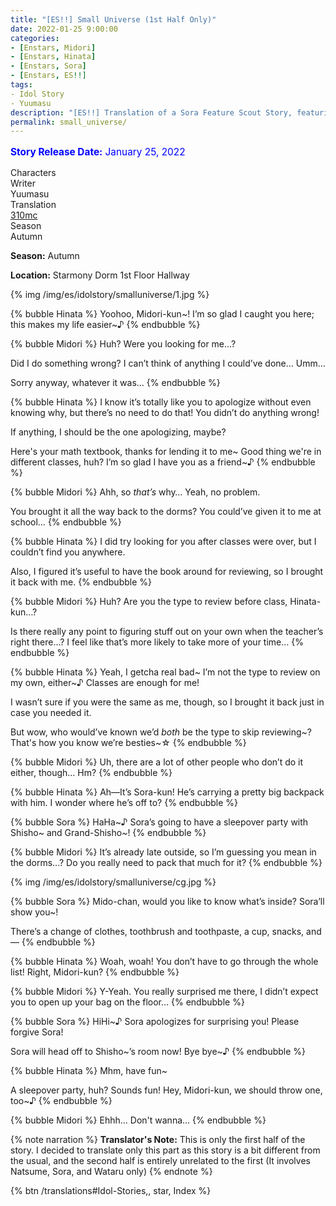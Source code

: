 ```yaml
---
title: "[ES!!] Small Universe (1st Half Only)"
date: 2022-01-25 9:00:00
categories:
- [Enstars, Midori]
- [Enstars, Hinata]
- [Enstars, Sora]
- [Enstars, ES!!]
tags:
- Idol Story
- Yuumasu
description: "[ES!!] Translation of a Sora Feature Scout Story, featuring Hinata and Midori. This is only the first half of the story."
permalink: small_universe/
---
```


<p style="color:blue;font-size:110%;"><b>Story Release Date:</b> January 25, 2022</p>

<div class="three-wrapper" style="--storyColor:#965e7d;--storyColor-rgb:150,94,125;--storyColor-h:326.8;--storyColor-s: 23%;--storyColor-l:47.8%;">
    <div class="info-area">
        <div class="info">
            <div class="info-item characters">
                <div class="label">
                    Characters
                </div>
                <div class="value">
                <a href="/categories/Enstars/Sora" character="Sora"></a>
								<a href="/categories/Enstars/Midori" character="Midori"></a>
								<a href="/categories/Enstars/Hinata" character="Hinata"></a>
                </div>
            </div>
            <div class="info-item one">
                <div class="label">
                    Writer
                </div>
                <div class="value">
                    Yuumasu
                </div>
            </div>
            <div class="info-item two">
                <div class="label">
                    Translation
                </div>
                <div class="value">
                    <a href="/about">310mc</a>
                </div>
            </div>
            <div class="info-item three">
                <div class="label">
                   Season
                </div>
                <div class="value">
                    Autumn
                </div>
            </div>
        </div>
    </div>
</div>

<!-- more -->

<div class="msr-season autumn">
    <p><span><b>Season:</b> Autumn</span></p>
</div>
<div class="msr-location">
    <p><span><b>Location:</b> Starmony Dorm 1st Floor Hallway</span></p>
</div>

{% img /img/es/idolstory/smalluniverse/1.jpg %}

{% bubble Hinata %}
Yoohoo, Midori-kun\~! I’m so glad I caught you here; this makes my life easier\~♪
{% endbubble %}

{% bubble Midori %}
Huh? Were you looking for me…?

Did I do something wrong? I can’t think of anything I could’ve done… Umm…

Sorry anyway, whatever it was…
{% endbubble %}

{% bubble Hinata %}
I know it’s totally like you to apologize without even knowing why, but there’s no need to do that! You didn’t do anything wrong!

If anything, I should be the one apologizing, maybe?

Here's your math textbook, thanks for lending it to me\~ Good thing we're in different classes, huh? I’m so glad I have you as a friend\~♪
{% endbubble %}

{% bubble Midori %}
Ahh, so *that’s* why… Yeah, no problem.

You brought it all the way back to the dorms? You could’ve given it to me at school…
{% endbubble %}

{% bubble Hinata %}
I did try looking for you after classes were over, but I couldn’t find you anywhere.

Also, I figured it’s useful to have the book around for reviewing, so I brought it back with me.
{% endbubble %}

{% bubble Midori %}
Huh? Are you the type to review before class, Hinata-kun…?

Is there really any point to figuring stuff out on your own when the teacher’s right there…? I feel like that’s more likely to take more of your time…
{% endbubble %}

{% bubble Hinata %}
Yeah, I getcha real bad\~ I’m not the type to review on my own, either\~♪ Classes are enough for me!

I wasn’t sure if you were the same as me, though, so I brought it back just in case you needed it.

But wow, who would’ve known we’d *both* be the type to skip reviewing\~? That's how you know we’re besties\~☆
{% endbubble %}

{% bubble Midori %}
Uh, there are a lot of other people who don’t do it either, though… Hm?
{% endbubble %}

{% bubble Hinata %}
Ah—It’s Sora-kun! He’s carrying a pretty big backpack with him. I wonder where he’s off to?
{% endbubble %}

{% bubble Sora %}
HaHa\~♪ Sora’s going to have a sleepover party with Shisho\~ and Grand-Shisho\~!
{% endbubble %}

{% bubble Midori %}
It’s already late outside, so I’m guessing you mean in the dorms…? Do you really need to pack that much for it?
{% endbubble %}

{% img /img/es/idolstory/smalluniverse/cg.jpg %}

{% bubble Sora %}
Mido-chan, would you like to know what’s inside? Sora’ll show you~!

There’s a change of clothes, toothbrush and toothpaste, a cup, snacks, and—
{% endbubble %}

{% bubble Hinata %}
Woah, woah! You don’t have to go through the whole list! Right, Midori-kun?
{% endbubble %}

{% bubble Midori %}
Y-Yeah. You really surprised me there, I didn’t expect you to open up your bag on the floor…
{% endbubble %}

{% bubble Sora %}
HiHi~♪ Sora apologizes for surprising you! Please forgive Sora!

Sora will head off to Shisho\~’s room now! Bye bye\~♪
{% endbubble %}

{% bubble Hinata %}
Mhm, have fun~

A sleepover party, huh? Sounds fun! Hey, Midori-kun, we should throw one, too~♪
{% endbubble %}

{% bubble Midori %}
Ehhh… Don't wanna…
{% endbubble %}

{% note narration %}
**Translator's Note:** This is only the first half of the story. I decided to translate only this part as this story is a bit different from the usual, and the second half is entirely unrelated to the first (It involves Natsume, Sora, and Wataru only)
{% endnote %}

<div toc>{% btn /translations#Idol-Stories,, star, Index %}</div>
